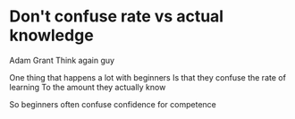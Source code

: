 # Don't confuse rate vs actual knowledge

Adam Grant 
Think again guy

One thing that happens a lot with beginners
Is that they confuse the rate of learning
To the amount they actually know

So beginners often confuse confidence for competence